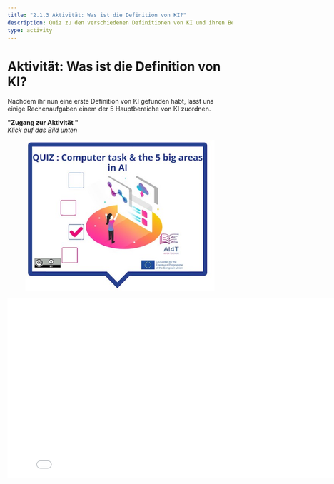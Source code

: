 ```yaml
---
title: "2.1.3 Aktivität: Was ist die Definition von KI?"
description: Quiz zu den verschiedenen Definitionen von KI und ihren Bereichen
type: activity
---
```


# Aktivität: Was ist die Definition von KI?

Nachdem ihr nun eine erste Definition von KI gefunden habt, lasst uns einige Rechenaufgaben einem der 5 Hauptbereiche von KI zuordnen.

**"Zugang zur Aktivität "**  
_Klick auf das Bild unten_
<figure> 
  <img src="Images/VisuelQUIZComputerstasksandthe5bigsareasinAI.jpg" alt="Illustration of AI definition quiz"/>  
</figure>

<center><iframe width="818" height="404" src="2-1-3-Quiz-definition-of-ai/2-1-3-Quiz-5-big-ideas-in-AI.html" frameborder="0" allowfullscreen></iframe></center>
